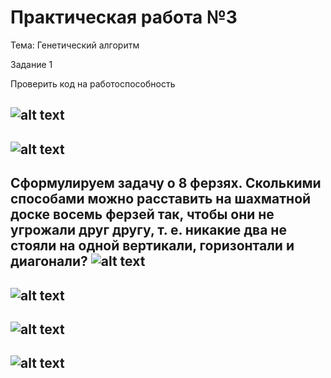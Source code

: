 Практическая работа №3
=========
Тема: Генетический алгоритм

Задание 1

Проверить код на работоспособность


![alt text](https://sun9-56.userapi.com/c850636/v850636966/1d6de2/QAcvVK6Hxmw.jpg)
---------
![alt text](https://sun9-31.userapi.com/c850636/v850636966/1d6dea/zVFMloEctH8.jpg)
---------
Сформулируем задачу о 8 ферзях.
Сколькими способами можно расставить на шахматной доске восемь ферзей так, чтобы они не угрожали друг другу, т. е. никакие два не стояли на одной вертикали, горизонтали и диагонали?
![alt text](https://forany.xyz/ax/d1/1/a16/431.jpg)
---------
![alt text](https://sun9-10.userapi.com/c854024/v854024084/14b086/k1eYK3gtcdU.jpg)
---------
![alt text](https://sun9-49.userapi.com/c854024/v854024084/14b08d/Q7rPin7XSSM.jpg)
---------
![alt text](https://sun9-10.userapi.com/c854024/v854024084/14b094/6oDwiyHtcyQ.jpg)
---------
